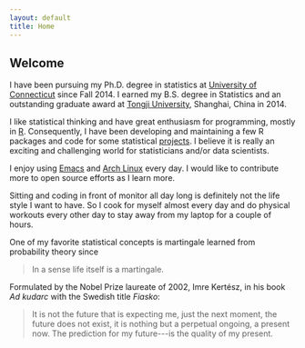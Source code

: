 ```yaml
---
layout: default
title: Home
---
```


## Welcome

I have been pursuing my Ph.D. degree in statistics
at [University of Connecticut][uconn] since Fall 2014.  I earned my B.S. degree
in Statistics and an outstanding graduate award at [Tongji University][tongji],
Shanghai, China in 2014.

I like statistical thinking and have great enthusiasm for programming, mostly
in [R][r].  Consequently, I have been developing and maintaining a few R
packages and code for some statistical <a
href="{{site.baseurl}}/projects">projects</a>.  I believe it is really an
exciting and challenging world for statisticians and/or data scientists.

I enjoy using [Emacs][emacs] and [Arch Linux][archlinux] every day.  I would
like to contribute more to open source efforts as I learn more.

Sitting and coding in front of monitor all day long is definitely not the life
style I want to have. So I cook for myself almost every day and do physical
workouts every other day to stay away from my laptop for a couple of hours.

One of my favorite statistical concepts is martingale learned from probability
theory since

> In a sense life itself is a martingale.

Formulated by the Nobel Prize laureate of 2002, Imre Kert‌&#233;sz, in his book
*Ad kudarc* with the Swedish title *Fiasko*:

> It is not the future that is expecting me, just the next moment, the future
> does not exist, it is nothing but a perpetual ongoing, a present now. The
> prediction for my future---is the quality of my present.


<!-- How inspiring it is! I bet you know what you should do now, right? -->

<!-- <body class="sidebar-overlay">
     <div class="posts">
     {% for post in paginator.posts %}
     <div class="post">
     <h1 class="post-title">
     <a href="{{ site.baseurl }}/{{ post.url }}">
     {{ post.title }}
     </a>
     </h1>

     <span class="post-date">{{ post.date | date_to_string }}</span>

     {{ post.content }}
     </div>
     {% endfor %}
     </div>
     </body> -->


<!-- <div class="pagination">
     {% if paginator.next_page %}
     <a class="pagination-item older"
     href="{{ site.baseurl }}/page{{paginator.next_page}}">
     Older
     </a>
     {% else %}
     <span class="pagination-item older">
     Older
     </span>
     {% endif %}
     {% if paginator.previous_page %}
     {% if paginator.page == 2 %}
     <a class="pagination-item newer"
     href="{{ site.baseurl }}/">
     Newer
     </a>
     {% else %}
     <a class="pagination-item newer"
     href="{{ site.baseurl }}/page{{paginator.previous_page}}">
     Newer
     </a>
     {% endif %}
     {% else %}
     <span class="pagination-item newer">
     Newer
     </span>
     {% endif %}
     </div>
   -->


[uconn]: http://stat.uconn.edu/
[tongji]: http://www.tongji.edu.cn/english/
[r]: https://cran.r-project.org/
[emacs]: https://www.gnu.org/software/emacs/
[archlinux]: https://www.archlinux.org/
